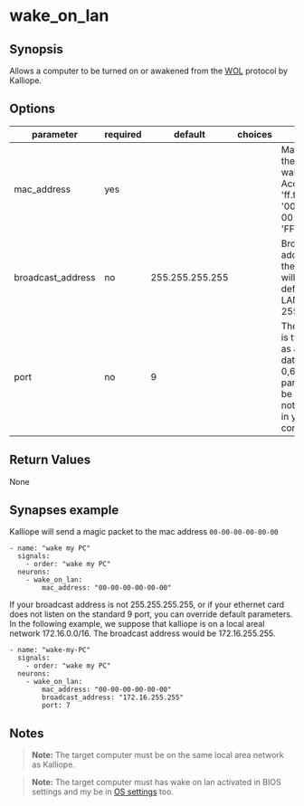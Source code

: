 # wake_on_lan

## Synopsis

Allows a computer to be turned on or awakened from the [WOL](https://en.wikipedia.org/wiki/Wake-on-LAN) protocol by Kalliope.

## Options

| parameter         | required | default         | choices  | comment                                                                                                                                               |
|-------------------|----------|-----------------|----------|-------------------------------------------------------------------------------------------------------------------------------------------------------|
| mac_address       | yes      |                 |          | Mac address of the target PC to wake up. Accepted format: 'ff.ff.ff.ff.ff.ff', '00-00-00-00-00-00', 'FFFFFFFFFFFF'                                    |
| broadcast_address | no       | 255.255.255.255 |          | Broadcast address where the magic packet will bee sent. By default on most LAN is 255.255.255.255                                                     |
| port              | no       | 9               |          | The magic packet is typically sent as a UDP datagram to port 0,6 7 or 9. This parameter must be an integer. Do not add 'quotes' in your configuration |


## Return Values

None


## Synapses example

Kalliope will send a magic packet to the mac address `00-00-00-00-00-00`
```
- name: "wake my PC"
  signals:
    - order: "wake my PC"
  neurons:
    - wake_on_lan:
        mac_address: "00-00-00-00-00-00"
```

If your broadcast address is not 255.255.255.255, or if your ethernet card does not listen on the standard 9 port, you can override default parameters.
In the following example, we suppose that kalliope is on a local areal network 172.16.0.0/16. The broadcast address would be 172.16.255.255.
```
- name: "wake-my-PC"
  signals:
    - order: "wake my PC"
  neurons:
    - wake_on_lan:
        mac_address: "00-00-00-00-00-00"
        broadcast_address: "172.16.255.255"
        port: 7
```

## Notes

> **Note:** The target computer must be on the same local area network as Kalliope.

> **Note:** The target computer must has wake on lan activated in BIOS settings and my be in [OS settings](http://www.groovypost.com/howto/enable-wake-on-lan-windows-10/) too.
